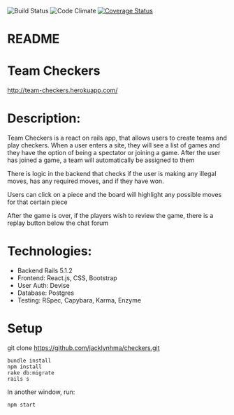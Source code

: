 ![Build Status](https://codeship.com/projects/68475c30-56db-0135-3fa1-7e1de17b1d2f/status?branch=master)
![Code Climate](https://codeclimate.com/github/jacklynhma/checkers.png)
[![Coverage Status](https://coveralls.io/repos/github/jacklynhma/checkers/badge.png?branch=master)](https://coveralls.io/github/jacklynhma/checkers?branch=master)
# README

Team Checkers
=======================


http://team-checkers.herokuapp.com/

Description:
=====

Team Checkers is a react on rails app, that allows users to create teams and play checkers. When a user enters a site, they will see a list of games and they have the option of being a spectator or joining a game. After the user has joined a game, a team will automatically be assigned to them

There is logic in the backend that checks if the user is making any illegal moves, has any required moves, and if they have won.

Users can click on a piece and the board will highlight any possible moves for that certain piece

After the game is over, if the players wish to review the game, there is a replay button below the chat forum

Technologies:
====
- Backend Rails 5.1.2
- Frontend: React.js, CSS, Bootstrap
- User Auth: Devise
- Database: Postgres
- Testing: RSpec, Capybara, Karma, Enzyme

Setup
======
git clone https://github.com/jacklynhma/checkers.git

```
bundle install
npm install
rake db:migrate
rails s

```
In another window, run:

```
npm start
